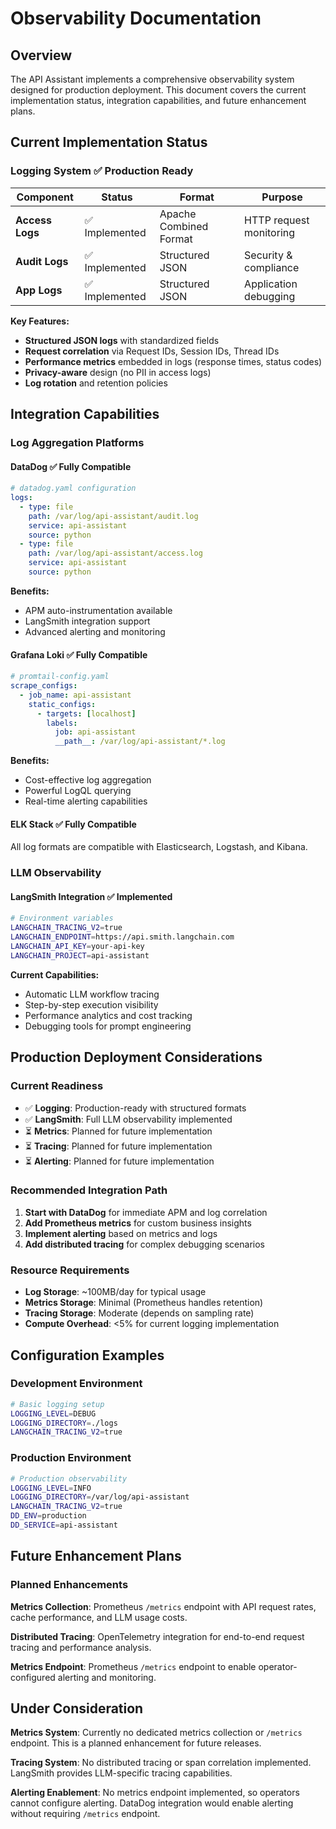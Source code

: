# Observability Documentation

## Overview

The API Assistant implements a comprehensive observability system designed for production deployment. This document covers the current implementation status, integration capabilities, and future enhancement plans.

## Current Implementation Status

### **Logging System** ✅ **Production Ready**

| Component | Status | Format | Purpose |
|-----------|--------|--------|---------|
| **Access Logs** | ✅ Implemented | Apache Combined Format | HTTP request monitoring |
| **Audit Logs** | ✅ Implemented | Structured JSON | Security & compliance |
| **App Logs** | ✅ Implemented | Structured JSON | Application debugging |

**Key Features:**
- **Structured JSON logs** with standardized fields
- **Request correlation** via Request IDs, Session IDs, Thread IDs
- **Performance metrics** embedded in logs (response times, status codes)
- **Privacy-aware** design (no PII in access logs)
- **Log rotation** and retention policies



## Integration Capabilities

### **Log Aggregation Platforms**

#### **DataDog** ✅ **Fully Compatible**
```yaml
# datadog.yaml configuration
logs:
  - type: file
    path: /var/log/api-assistant/audit.log
    service: api-assistant
    source: python
  - type: file
    path: /var/log/api-assistant/access.log
    service: api-assistant
    source: python
```

**Benefits:**
- APM auto-instrumentation available
- LangSmith integration support
- Advanced alerting and monitoring

#### **Grafana Loki** ✅ **Fully Compatible**
```yaml
# promtail-config.yaml
scrape_configs:
  - job_name: api-assistant
    static_configs:
      - targets: [localhost]
        labels:
          job: api-assistant
          __path__: /var/log/api-assistant/*.log
```

**Benefits:**
- Cost-effective log aggregation
- Powerful LogQL querying
- Real-time alerting capabilities

#### **ELK Stack** ✅ **Fully Compatible**
All log formats are compatible with Elasticsearch, Logstash, and Kibana.

### **LLM Observability**

#### **LangSmith Integration** ✅ **Implemented**
```bash
# Environment variables
LANGCHAIN_TRACING_V2=true
LANGCHAIN_ENDPOINT=https://api.smith.langchain.com
LANGCHAIN_API_KEY=your-api-key
LANGCHAIN_PROJECT=api-assistant
```

**Current Capabilities:**
- Automatic LLM workflow tracing
- Step-by-step execution visibility
- Performance analytics and cost tracking
- Debugging tools for prompt engineering



## Production Deployment Considerations

### **Current Readiness**
- ✅ **Logging**: Production-ready with structured formats
- ✅ **LangSmith**: Full LLM observability implemented
- ⏳ **Metrics**: Planned for future implementation
- ⏳ **Tracing**: Planned for future implementation
- ⏳ **Alerting**: Planned for future implementation

### **Recommended Integration Path**
1. **Start with DataDog** for immediate APM and log correlation
2. **Add Prometheus metrics** for custom business insights
3. **Implement alerting** based on metrics and logs
4. **Add distributed tracing** for complex debugging scenarios

### **Resource Requirements**
- **Log Storage**: ~100MB/day for typical usage
- **Metrics Storage**: Minimal (Prometheus handles retention)
- **Tracing Storage**: Moderate (depends on sampling rate)
- **Compute Overhead**: <5% for current logging implementation

## Configuration Examples

### **Development Environment**
```bash
# Basic logging setup
LOGGING_LEVEL=DEBUG
LOGGING_DIRECTORY=./logs
LANGCHAIN_TRACING_V2=true
```

### **Production Environment**
```bash
# Production observability
LOGGING_LEVEL=INFO
LOGGING_DIRECTORY=/var/log/api-assistant
LANGCHAIN_TRACING_V2=true
DD_ENV=production
DD_SERVICE=api-assistant
```

## Future Enhancement Plans

### **Planned Enhancements**

**Metrics Collection**: Prometheus `/metrics` endpoint with API request rates, cache performance, and LLM usage costs.

**Distributed Tracing**: OpenTelemetry integration for end-to-end request tracing and performance analysis.

**Metrics Endpoint**: Prometheus `/metrics` endpoint to enable operator-configured alerting and monitoring.

## Under Consideration

**Metrics System**: Currently no dedicated metrics collection or `/metrics` endpoint. This is a planned enhancement for future releases.

**Tracing System**: No distributed tracing or span correlation implemented. LangSmith provides LLM-specific tracing capabilities.

**Alerting Enablement**: No metrics endpoint implemented, so operators cannot configure alerting. DataDog integration would enable alerting without requiring `/metrics` endpoint.